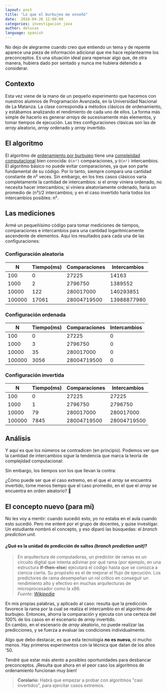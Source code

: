 ```yaml
---
layout: post
title: "Lo que el burbujeo me enseñó"
date:  2018-04-26 12:00:00
categories: investigacion java
author: delucas
language: spanish
---
```


No dejo de alegrarme cuando creo que entiendo un tema y de repente aparece una pieza de información adicional que me hace replantearme los preconceptos. Es una situación ideal para repensar algo que, de otra manera, hubiera dado por sentado y nunca me hubiera detenido a considerar.

## Contexto

Esta vez viene de la mano de un pequeño experimento que hacemos con nuestros alumnos de Programación Avanzada, en la Universidad Nacional de La Matanza. La clase correspondía a métodos clásicos de ordenamiento, y estábamos analizando el rendimiento de cada uno de ellos.
La forma más simple de hacerlo es generar _arrays_ de sucesivamente más elementos, y tomar tiempos de ejecución. Las tres configuraciones clásicas son las de _array_ aleatorio, _array_ ordenado y _array_ invertido.

## El algoritmo

El algoritmo de [ordenamiento por burbujeo](https://en.wikipedia.org/wiki/Bubble_sort) tiene una [complejidad computacional](http://bigocheatsheet.com) bien conocida: `O(n²)` comparaciones, y `O(n²)` intercambios.
El algoritmo básico no puede evitar comparaciones, ya que son parte fundamental de su código. Por lo tanto, siempre compara una cantidad constante de n² veces. Sin embargo, en los tres casos clásicos varía completamente la cantidad de intercambios: si el _array_ viniera ordenado, no necesita hacer intercambios; si viniera aleatoriamente ordenado, haría un promedio de (n²)/2 intercambios; y en el caso invertido haría todos los intercambios posibles: n².  

## Las mediciones

Armé un pequeñísimo código para tomar mediciones de tiempos, comparaciones e intercambios para una cantidad logarítmicamente ascendente de elementos. Aquí los resultados para cada una de las configuraciones:

### Configuración aleatoria

| N      | Tiempo(ms) | Comparaciones | Intercambios | 
|--------|------------|---------------|--------------| 
| 100    | 0          | 27225         | 14163        | 
| 1000   | 2          | 2796750       | 1389552      | 
| 10000  | 122        | 280017000     | 140293851    | 
| 100000 | 17061      | 28004719500   | 13988877980  |

### Configuración ordenada

| N      | Tiempo(ms) | Comparaciones | Intercambios | 
|--------|------------|---------------|--------------| 
| 100    | 0          | 27225         | 0            | 
| 1000   | 3          | 2796750       | 0            | 
| 10000  | 35         | 280017000     | 0            | 
| 100000 | 3056       | 28004719500   | 0            | 

### Configuración invertida

| N      | Tiempo(ms) | Comparaciones | Intercambios | 
|--------|------------|---------------|--------------| 
| 100    | 0          | 27225         | 27225        | 
| 1000   | 1          | 2796750       | 2796750      | 
| 10000  | 79         | 280017000     | 280017000    | 
| 100000 | 7845       | 28004719500   | 28004719500  | 

## Análisis

Y aquí es que los números se contradicen (en principio). Podemos ver que la cantidad de intercambios sigue la tendencia que marca la teoría de complejidad computacional:

<div id="graph-swaps" class="graph"></div>

Sin embargo, los tiempos son los que llevan la contra:

<div id="graph-time" class="graph"></div>

¿Cómo puede ser que el caso extremo, en el que el _array_ se encuentra invertido, tome menos tiempo que el caso promedio, en el que el _array_ se encuentra en orden aleatorio? :see_no_evil:

## El concepto nuevo (para mí)

No les voy a mentir: cuando sucedió esto, yo no estaba en el aula cuando esto sucedió. Pero me enteré por el grupo de docentes, y quise investigar. Un estudiante nombró el concepto, y eso diparó las búsquedas: el _branch prediction unit_.

#### ¿Qué es la unidad de predicción de saltos _(branch prediction unit)_? 

> En arquitectura de computadoras, un predictor de ramas es un circuito digital que intenta adivinar por qué rama (por ejemplo, en una estructura **if-then-else**) ejecutará el código hasta que se conozca a ciencia cierta. Su propósito es el de mejorar el flujo de ejecución. Los predictores de rama desempeñan un rol crítico en conseguir un rendimiento alto y efectivo en muchas arquitecturas de microprocesador como la x86.  
> _Fuente: [Wikipedia](https://en.wikipedia.org/wiki/Branch_predictor)_

En mis propias palabras, y aplicado al caso: resulta que la predicción favorece la rama por la cual se realiza el intercambio en el algoritmo de burbujeo. Entonces, ahorra la comparación y ejecuta con una certeza del 100% de los casos en el escenario de _array_ invertido.  
En cambio, en el escenario de _array_ aleatorio, no puede realizar las predicciones, y se fuerza a evaluar las condiciones individualmente.

Algo que debo destacar, es que esta tecnología **no es nueva**, ni mucho menos. Hay primeros experimentos con la técnica que datan de los años '50.

Tendré que estar más atento a posibles oportunidades para desbancar preconceptos. ¡Resulta que ahora en el peor caso los algoritmos de ordenamiento funcionan muy bien!

> **Corolario:** Habrá que empezar a probar con algoritmos "casi invertidos", para ejercitar casos extremos.

<script language="javascript">
  function draw() {

	c3.generate({
		bindto: '#graph-swaps',
	    data: {
	        x: 'x',
	        columns: [
	            ['x', 100, 1000, 10000, 100000],
	            ['ordenado', 0, 0, 0, 0],
	            ['aleatorio', 14163, 1389552, 140293851, 13988877980],
	            ['invertido', 27225, 2796750, 280017000, 28004719500]
	        ],
	        type: 'spline'
	    },
	    axis: {
	        x: {
	            label: 'N',
	            tick: {
	            	count: 1
	            }
	        },
	        y: {
	            label: 'Intercambios'
	        }
	    }
	});

	c3.generate({
		bindto: '#graph-time',
	    data: {
	        x: 'x',
	        columns: [
	            ['x', 100, 1000, 10000, 100000],
	            ['ordenado', 0, 3, 35, 3056],
	            ['aleatorio', 0, 2, 122, 17061],
	            ['invertido', 0, 1, 79, 7845]
	        ],
	        type: 'spline'
	    },
	    axis: {
	        x: {
	            label: 'N',
	            tick: {
	            	count: 1
	            }
	        },
	        y: {
	            label: 'Tiempo (ms)'
	        }
	    }
	});

  }

 window.onload = draw;
</script>